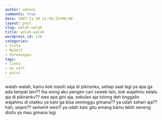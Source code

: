 ```yaml
---
author: udienz
comments: true
date: 2007-11-30 21:58:22+00:00
layout: post
slug: walah-walah
title: walah-walah
wordpress_id: 138
categories:
- Cinta
- MySelf
- Perenungan
tags:
- Cinta
- my self
- puisi
---
```


walah-walah, kamu kok masih saja di pikiranku, setiap saat lagi
ya apa ga ada tempat lain??
lha wong aku pengen cari cewek lain,
kok wajahmu selalu aja di pikiranku??
wes apa gini aja, sebulan aja tolong deh tinggalin wajahmu di otakku
ya kalo ga bisa seminggu gimana??
ya udah sehari aja??
hah, sejam??
semenit wes!!!
ya udah kalo gitu emang kamu lebih seneng disitu
ya mau gimana lagi
